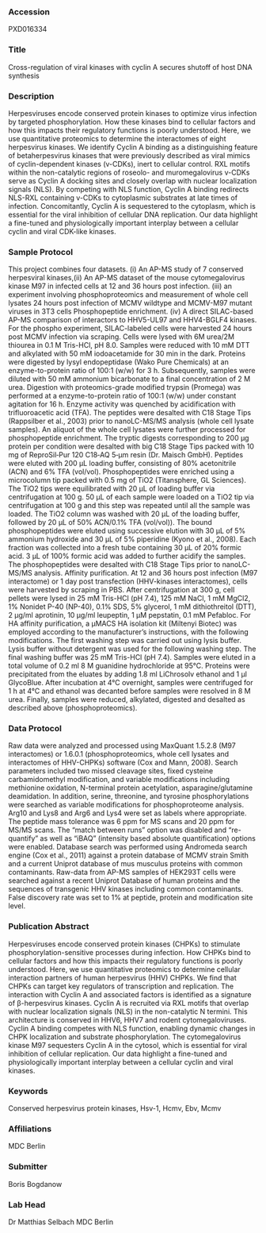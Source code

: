### Accession
PXD016334

### Title
Cross-regulation of viral kinases with cyclin A secures shutoff of host DNA synthesis

### Description
Herpesviruses encode conserved protein kinases to optimize virus infection by targeted phosphorylation. How these kinases bind to cellular factors and how this impacts their regulatory functions is poorly understood. Here, we use quantitative proteomics to determine the interactomes of eight herpesvirus kinases. We identify Cyclin A binding as a distinguishing feature of betaherpesvirus kinases that were previously described as viral mimics of cyclin-dependent kinases (v-CDKs), inert to cellular control. RXL motifs within the non-catalytic regions of roseolo- and muromegalovirus v-CDKs serve as Cyclin A docking sites and closely overlap with nuclear localization signals (NLS). By competing with NLS function, Cyclin A binding redirects NLS-RXL containing v-CDKs to cytoplasmic substrates at late times of infection. Concomitantly, Cyclin A is sequestered to the cytoplasm, which is essential for the viral inhibition of cellular DNA replication. Our data highlight a fine-tuned and physiologically important interplay between a cellular cyclin and viral CDK-like kinases.

### Sample Protocol
This project combines four datasets. (i) An AP-MS study of 7 conserved herpesviral kinases,(ii) An AP-MS dataset of the mouse cytomegalovirus kinase M97 in infected cells at 12 and 36 hours post infection. (iii) an experiment involving phosphoproteomics and measurement of whole cell lysates 24 hours post infection of MCMV wildtype and MCMV-M97 mutant viruses in 3T3 cells Phosphopeptide enrichment. (iv) A direct SILAC-based AP-MS comparison of interactors to HHV5-UL97 and HHV4-BGLF4 kinases. For the phospho experiment, SILAC-labeled cells were harvested 24 hours post MCMV infection via scraping. Cells were lysed with 6M urea/2M thiourea in 0.1 M Tris-HCl, pH 8.0. Samples were reduced with 10 mM DTT and alkylated with 50 mM iodoacetamide for 30 min in the dark. Proteins were digested by lysyl endopeptidase (Wako Pure Chemicals) at an enzyme-to-protein ratio of 100:1 (w/w) for 3 h. Subsequently, samples were diluted with 50 mM ammonium bicarbonate to a final concentration of 2 M urea. Digestion with proteomics-grade modified trypsin (Promega) was performed at a enzyme-to-protein ratio of 100:1 (w/w) under constant agitation for 16 h. Enzyme activity was quenched by acidification with trifluoroacetic acid (TFA). The peptides were desalted with C18 Stage Tips (Rappsilber et al., 2003) prior to nanoLC-MS/MS analysis (whole cell lysate samples). An aliquot of the whole cell lysates were further processed for phosphopeptide enrichment. The tryptic digests corresponding to 200 μg protein per condition were desalted with big C18 Stage Tips packed with 10 mg of ReproSil‐Pur 120 C18‐AQ 5‐μm resin (Dr. Maisch GmbH). Peptides were eluted with 200 μL loading buffer, consisting of 80% acetonitrile (ACN) and 6% TFA (vol/vol). Phosphopeptides were enriched using a microcolumn tip packed with 0.5 mg of TiO2 (Titansphere, GL Sciences). The TiO2 tips were equilibrated with 20 μL of loading buffer via centrifugation at 100 g. 50 μL of each sample were loaded on a TiO2 tip via centrifugation at 100 g and this step was repeated until all the sample was loaded. The TiO2 column was washed with 20 μL of the loading buffer, followed by 20 μL of 50% ACN/0.1% TFA (vol/vol)). The bound phosphopeptides were eluted using successive elution with 30 μL of 5% ammonium hydroxide and 30 μL of 5% piperidine (Kyono et al., 2008). Each fraction was collected into a fresh tube containing 30 μL of 20% formic acid. 3 μL of 100% formic acid was added to further acidify the samples. The phosphopeptides were desalted with C18 Stage Tips prior to nanoLC-MS/MS analysis. Affinity purification. At 12 and 36 hours post infection (M97 interactome) or 1 day post transfection (HHV-kinases interactomes), cells were harvested by scraping in PBS. After centrifugation at 300 g, cell pellets were lysed in 25 mM Tris-HCl (pH 7.4), 125 mM NaCl, 1 mM MgCl2, 1% Nonidet P-40 (NP-40), 0.1% SDS, 5% glycerol, 1 mM dithiothreitol (DTT), 2 µg/ml aprotinin, 10 µg/ml leupeptin, 1 µM pepstatin, 0.1 mM Pefabloc. For HA affinity purification, a µMACS HA isolation kit (Miltenyi Biotec) was employed according to the manufacturer’s instructions, with the following modifications. The first washing step was carried out using lysis buffer. Lysis buffer without detergent was used for the following washing step. The final washing buffer was 25 mM Tris-HCl (pH 7.4). Samples were eluted in a total volume of 0.2 ml 8 M guanidine hydrochloride at 95°C. Proteins were precipitated from the eluates by adding 1.8 ml LiChrosolv ethanol and 1 µl GlycoBlue. After incubation at 4°C overnight, samples were centrifuged for 1 h at 4°C and ethanol was decanted before samples were resolved in 8 M urea. Finally, samples were reduced, alkylated, digested and desalted as described above (phosphoproteomics).

### Data Protocol
Raw data were analyzed and processed using MaxQuant 1.5.2.8 (M97 interactomes) or 1.6.0.1 (phosphoproteomics, whole cell lysates and interactomes of HHV-CHPKs) software (Cox and Mann, 2008). Search parameters included two missed cleavage sites, fixed cysteine carbamidomethyl modification, and variable modifications including methionine oxidation, N-terminal protein acetylation, asparagine/glutamine deamidation. In addition, serine, threonine, and tyrosine phosphorylations were searched as variable modifications for phosphoproteome analysis. Arg10 and Lys8 and Arg6 and Lys4 were set as labels where appropriate. The peptide mass tolerance was 6 ppm for MS scans and 20 ppm for MS/MS scans. The “match between runs” option was disabled and “re-quantify” as well as “iBAQ” (intensity based absolute quantification) options were enabled. Database search was performed using Andromeda search engine (Cox et al., 2011) against a protein database of MCMV strain Smith and a current Uniprot database of mus musculus proteins with common contaminants. Raw-data from AP-MS samples of HEK293T cells were searched against a recent Uniprot Database of human proteins and the sequences of transgenic HHV kinases including common contaminants. False discovery rate was set to 1% at peptide, protein and modification site level.

### Publication Abstract
Herpesviruses encode conserved protein kinases (CHPKs) to stimulate phosphorylation-sensitive processes during infection. How CHPKs bind to cellular factors and how this impacts their regulatory functions is poorly understood. Here, we use quantitative proteomics to determine cellular interaction partners of human herpesvirus (HHV) CHPKs. We find that CHPKs can target key regulators of transcription and replication. The interaction with Cyclin A and associated factors is identified as a signature of &#x3b2;-herpesvirus kinases. Cyclin A is recruited via RXL motifs that overlap with nuclear localization signals (NLS) in the non-catalytic N termini. This architecture is conserved in HHV6, HHV7 and rodent cytomegaloviruses. Cyclin A binding competes with NLS function, enabling dynamic changes in CHPK localization and substrate phosphorylation. The cytomegalovirus kinase M97 sequesters Cyclin A in the cytosol, which is essential for viral inhibition of cellular replication. Our data highlight a fine-tuned and physiologically important interplay between a cellular cyclin and viral kinases.

### Keywords
Conserved herpesvirus protein kinases, Hsv-1, Hcmv, Ebv, Mcmv

### Affiliations
MDC Berlin

### Submitter
Boris Bogdanow

### Lab Head
Dr Matthias Selbach
MDC Berlin


